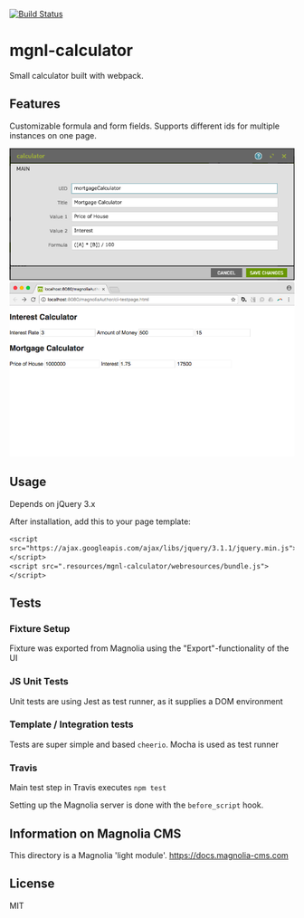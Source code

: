 [![Build Status](https://travis-ci.org/robertkowalski/mgnl-calculator.svg?branch=master)](https://travis-ci.org/robertkowalski/mgnl-calculator)

# mgnl-calculator

Small calculator built with webpack.


## Features

Customizable formula and form fields. Supports different ids for multiple instances on one page.

![](./preview-dialog.png)
![](./preview-rendered.png)


## Usage

Depends on jQuery 3.x

After installation, add this to your page template:

```
<script src="https://ajax.googleapis.com/ajax/libs/jquery/3.1.1/jquery.min.js"></script>
<script src=".resources/mgnl-calculator/webresources/bundle.js"></script>

```


## Tests

### Fixture Setup

Fixture was exported from Magnolia using the "Export"-functionality of the UI

### JS Unit Tests

Unit tests are using Jest as test runner, as it supplies a DOM environment

### Template / Integration tests

Tests are super simple and based `cheerio`. Mocha is used as test runner

### Travis

Main test step in Travis executes `npm test`

Setting up the Magnolia server is done with the `before_script` hook.


## Information on Magnolia CMS

This directory is a Magnolia 'light module'.
https://docs.magnolia-cms.com


## License

MIT
